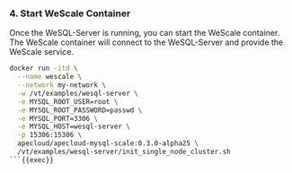 ### 4. Start WeScale Container

Once the WeSQL-Server is running, you can start the WeScale container. The WeScale container will connect to the WeSQL-Server and provide the WeScale service.

```bash
docker run -itd \
  --name wescale \
  --network my-network \
  -w /vt/examples/wesql-server \
  -e MYSQL_ROOT_USER=root \
  -e MYSQL_ROOT_PASSWORD=passwd \
  -e MYSQL_PORT=3306 \
  -e MYSQL_HOST=wesql-server \
  -p 15306:15306 \
  apecloud/apecloud-mysql-scale:0.3.0-alpha25 \
  /vt/examples/wesql-server/init_single_node_cluster.sh
```{{exec}}